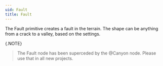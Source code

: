 ```yaml
---
uid: Fault
title: Fault
---
```


The Fault primitive creates a fault in the terrain. The shape can be anything from a crack to a valley, based on the settings.

{.NOTE}
> The Fault node has been superceded by the @Canyon node. Please use that in all new projects.
